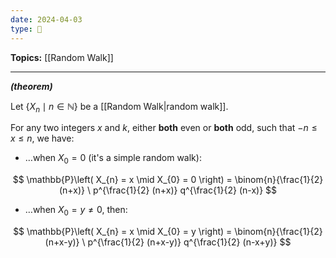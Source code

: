 ```yaml
---
date: 2024-04-03
type: 🧠
---
```


**Topics:** [[Random Walk]]

---

_**(theorem)**_

Let $\left\{ X_{n} \mid n \in \mathbb{N} \right\}$ be a [[Random Walk|random walk]]. 

For any two integers $x$ and $k$, either **both** even or **both** odd, such that $-n \leq x \leq n$, we have:

- …when $X_{0} = 0$ (it's a simple random walk):

$$
\mathbb{P}\left( X_{n} = x \mid X_{0} = 0 \right) = \binom{n}{\frac{1}{2} (n+x)} \ p^{\frac{1}{2} (n+x)} q^{\frac{1}{2} (n-x)} 
$$

- …when $X_{0} = y \neq 0$, then:

$$
\mathbb{P}\left( X_{n} = x \mid X_{0} = y \right) = \binom{n}{\frac{1}{2} (n+x-y)} \ p^{\frac{1}{2} (n+x-y)} q^{\frac{1}{2} (n-x+y)} 
$$
